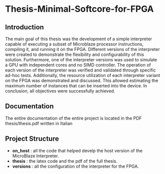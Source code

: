 # Thesis-Minimal-Softcore-for-FPGA

## Introduction 
The main goal of this thesis was the development of a simple interpreter capable of executing a subset of Microblaze processor instructions, compiling it, and running it on the FPGA. Different versions of the interpreter were created to demonstrate the flexibility and configurability of this solution. Furthermore, one of the interpreter versions was used to simulate a GPU with independent cores and no SIMD controller. The operation of each version of the interpreter was verified and validated through specific ad-hoc tests. Additionally, the resource utilization of each interpreter variant on the FPGA was demonstrated and discussed. This allowed estimating the maximum number of instances that can be inserted into the device. In conclusion, all objectives were successfully achieved.

## Documentation 
The entire documentation of the entire project is located in the PDF thesis/thesis.pdf written in Italian

## Project Structure 
* **on_host** : all the code that helped develp the host version of the MicroBlaze Interpreter.
* **thesis** : the latex code and the pdf of the full thesis.
* **versions** : all the configuration of the interpreter for the FPGA.
